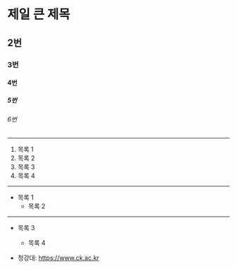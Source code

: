 # 제일 큰 제목
## 2번
### 3번
#### 4번
##### 5번
###### 6번

* * *

1. 목록 1
2. 목록 2
3. 목록 3
4. 목록 4

***

* 목록 1
  * 목록 2

- - -

- 목록 3
  - 목록 4

- 청강대: <https://www.ck.ac.kr>
